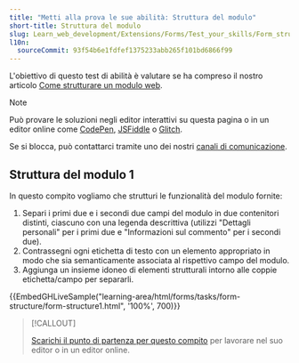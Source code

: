 ```yaml
---
title: "Metti alla prova le sue abilità: Struttura del modulo"
short-title: Struttura del modulo
slug: Learn_web_development/Extensions/Forms/Test_your_skills/Form_structure
l10n:
  sourceCommit: 93f54b6e1fdfef1375233abb265f101bd6866f99
---
```


L'obiettivo di questo test di abilità è valutare se ha compreso il nostro articolo [Come strutturare un modulo web](/it/docs/Learn_web_development/Extensions/Forms/How_to_structure_a_web_form).

> [!NOTE]
> Può provare le soluzioni negli editor interattivi su questa pagina o in un editor online come [CodePen](https://codepen.io/), [JSFiddle](https://jsfiddle.net/) o [Glitch](https://glitch.com/).
>
> Se si blocca, può contattarci tramite uno dei nostri [canali di comunicazione](/it/docs/MDN/Community/Communication_channels).

## Struttura del modulo 1

In questo compito vogliamo che strutturi le funzionalità del modulo fornite:

1. Separi i primi due e i secondi due campi del modulo in due contenitori distinti, ciascuno con una legenda descrittiva (utilizzi "Dettagli personali" per i primi due e "Informazioni sul commento" per i secondi due).
2. Contrassegni ogni etichetta di testo con un elemento appropriato in modo che sia semanticamente associata al rispettivo campo del modulo.
3. Aggiunga un insieme idoneo di elementi strutturali intorno alle coppie etichetta/campo per separarli.

{{EmbedGHLiveSample("learning-area/html/forms/tasks/form-structure/form-structure1.html", '100%', 700)}}

> [!CALLOUT]
>
> [Scarichi il punto di partenza per questo compito](https://github.com/mdn/learning-area/blob/main/html/forms/tasks/form-structure/form-structure1-download.html) per lavorare nel suo editor o in un editor online.
